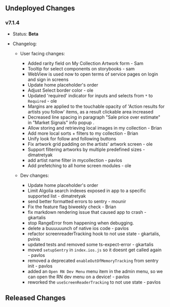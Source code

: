 ## Undeployed Changes

### v7.1.4

- Status: **Beta**
- Changelog:

  - User facing changes:

    - Added rarity field on My Collection Artwork form - Sam
    - Tooltip for select components on storybooks - sam
    - WebView is used now to open terms of service pages on login and sign in screens
    - Update home placeholder's order
    - Adjust Select border color - ole
    - Updated 'required' indicator for inputs and selects from `*` to `Required` - ole
    - Margins are applied to the touchable opacity of 'Action results for artists you follow' items, as a result clickable area increased
    - Decreased line spacing in paragraph "Sale price over estimate" in "Market Signals" info popup .
    - Allow storing and retrieving local images in my collection - Brian
    - Add more local sorts + filters to my collection - Brian
    - Unify look for follow and following buttons
    - Fix artwork grid padding on the artists' artwork screen - ole
    - Support filtering artworks by multiple predefined sizes - dimatretyak
    - add artist name filter in mycollection - pavlos
    - Add prefetching to all home screen modules - ole

  - Dev changes:
    - Update home placeholder's order
    - Limit Algolia search indexes exposed in app to a specific supported list - dimatretyak
    - send better formatted errors to sentry - mounir
    - Fix the feature flag biweekly check - Brian
    - fix markdown rendering issue that caused app to crash - gkartalis
    - stop RangeError from happening when debugging.
    - delete a buuuuuunch of native ios code - pavlos
    - refactor screenreaderTracking hook to not use state - gkartalis, pvinis
    - updated tests and removed some ts-expect-error - gkartalis
    - moved `setupSentry` in `index.ios.js` so it doesnt get called again - pavlos
    - removed a deprecated `enableOutOfMemoryTracking` from sentry init - pavlos
    - added an `Open RN Dev Menu` menu item in the admin menu, so we can open the RN dev menu on a device! - pavlos
    - reworked the `useScreenReaderTracking` to not use state - pavlos

<!-- DO NOT CHANGE -->

## Released Changes
